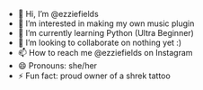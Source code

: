 - 👋 Hi, I’m @ezziefields
- 👀 I’m interested in making my own music plugin
- 🌱 I’m currently learning Python (Ultra Beginner)
- 💞️ I’m looking to collaborate on nothing yet :)
- 📫 How to reach me @ezziefields on Instagram
- 😄 Pronouns: she/her
- ⚡ Fun fact: proud owner of a shrek tattoo

<!---
ezziefields/ezziefields is a ✨ special ✨ repository because its `README.md` (this file) appears on your GitHub profile.
You can click the Preview link to take a look at your changes.
--->
